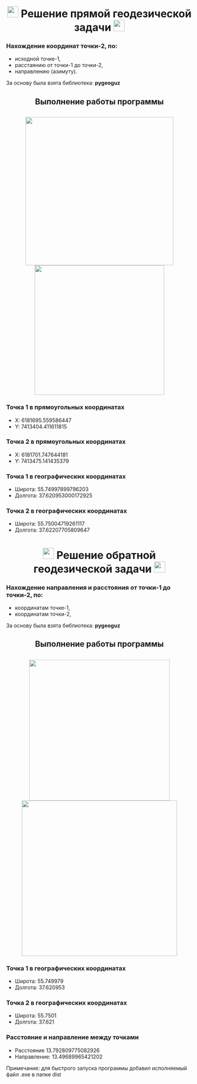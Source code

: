 <h1 align="center"><img src="https://media.tenor.com/4NKYe36DcE8AAAAi/taclan-world.gif" width="30" /> Решение прямой геодезической задачи <img src="https://media.tenor.com/4NKYe36DcE8AAAAi/taclan-world.gif" width="30" /></h1>

### Нахождение координат точки-2, по:  
* исходной точке-1,
* расстаянию от точки-1 до точки-2,
* направлению (азимуту).

За основу была взята библиотека: **pygeoguz**








<h2 align="center">Выполнение работы программы</h2>
<h2 align="center"><img src="https://user-images.githubusercontent.com/91376345/228861636-91c615a1-58c0-4d6a-8be9-3902d5cb36ac.png" width="400" /><img src="https://user-images.githubusercontent.com/91376345/228863063-48ebf65e-f7ce-4b18-8186-8260a08119bd.png" width="350"/></h2>



### Точка 1 в прямоугольных координатах

* X: 6181695.559586447
* Y: 7413404.411611815

### Точка 2 в прямоугольных координатах

* X: 6181701.747644181
* Y: 7413475.141435379

### Точка 1 в географических координатах

* Широта: 55.74997899796203
* Долгота: 37.620953000172925

### Точка 2 в географических координатах

* Широта: 55.75004719261117
* Долгота: 37.62207705809647

<h1 align="center"><img src="https://media.tenor.com/4NKYe36DcE8AAAAi/taclan-world.gif" width="30" /> Решение обратной геодезической задачи <img src="https://media.tenor.com/4NKYe36DcE8AAAAi/taclan-world.gif" width="30" /></h1>

### Нахождение направления и расстояния от точки-1 до точки-2, по:  
* координатам точке-1,
* координатам точки-2,

За основу была взята библиотека: **pygeoguz**

<h2 align="center">Выполнение работы программы</h2>

<h2 align="center"><img src="https://user-images.githubusercontent.com/91376345/229595743-80f9d257-3935-4538-b30f-65475aa04833.png" width="380" /><img src="https://user-images.githubusercontent.com/91376345/229595784-e824fc6c-ba87-43eb-be37-6a960609f4be.png" width="420"/></h2>

### Точка 1 в географических координатах
* Широта: 55.749979
* Долгота: 37.620953

### Точка 2 в географических координатах
* Широта: 55.7501
* Долгота: 37.621

### Расстояние и направление между точками
* Расстояние 13.792809775082926
* Направление: 13.49689965421202



Примечание: для быстрого запуска программы добавил исполняемый файл .exe в папке dist

